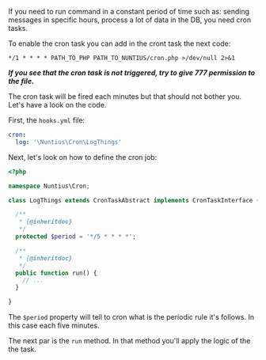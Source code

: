 If you need to run command in a constant period of time such as: sending
messages in specific hours, process a lot of data in the DB, you need cron 
tasks.

To enable the cron task you can add in the cront task the next code:
```
*/1 * * * * PATH_TO_PHP PATH_TO_NUNTIUS/cron.php >/dev/null 2>&1
```
***If you see that the cron task is not triggered, try to give 777 permission to
the file.***

The cron task will be fired each minutes but that should not bother you. Let's
have a look on the code.

First, the `hooks.yml` file:

```yml
cron:
  log: '\Nuntius\Cron\LogThings'
```

Next, let's look on how to define the cron job:
```php
<?php

namespace Nuntius\Cron;

class LogThings extends CronTaskAbstract implements CronTaskInterface {

  /**
   * {@inheritdoc}
   */
  protected $period = '*/5 * * * *';

  /**
   * {@inheritdoc}
   */
  public function run() {
    // ...
  }

}
```

The `$period` property will tell to cron what is the periodic rule it's 
follows. In this case each five minutes.

The next par is the `run` method. In that method you'll apply the logic of the
the task.
